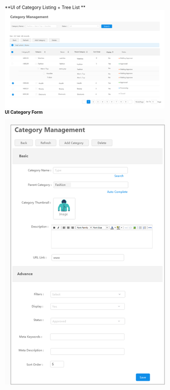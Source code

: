 **UI of Category Listing + Tree List **![](/assets/category.png)**UI Category Form**

![](/assets/categoryform.png)





